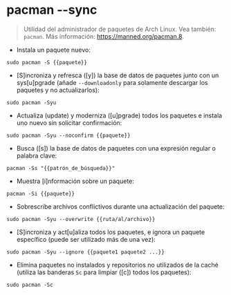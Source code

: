 # pacman --sync

> Utilidad del administrador de paquetes de Arch Linux.
> Vea también: `pacman`.
> Más información: <https://manned.org/pacman.8>.

- Instala un paquete nuevo:

`sudo pacman -S {{paquete}}`

- [S]incroniza y refresca ([y]) la base de datos de paquetes junto con un sys[u]pgrade (añade `--downloadonly` para solamente descargar los paquetes y no actualizarlos):

`sudo pacman -Syu`

- Actualiza (update) y moderniza ([u]pgrade) todos los paquetes e instala uno nuevo sin solicitar confirmación:

`sudo pacman -Syu --noconfirm {{paquete}}`

- Busca ([s]) la base de datos de paquetes con una expresión regular o palabra clave:

`pacman -Ss "{{patrón_de_búsqueda}}"`

- Muestra [i]nformación sobre un paquete:

`pacman -Si {{paquete}}`

- Sobrescribe archivos conflictivos durante una actualización del paquete:

`sudo pacman -Syu --overwrite {{ruta/al/archivo}}`

- [S]incroniza y act[u]aliza todos los paquetes, e ignora un paquete específico (puede ser utilizado más de una vez):

`sudo pacman -Syu --ignore {{paquete1 paquete2 ...}}`

- Elimina paquetes no instalados y repositorios no utilizados de la caché (utiliza las banderas `Sc` para limpiar ([c]) todos los paquetes):

`sudo pacman -Sc`
